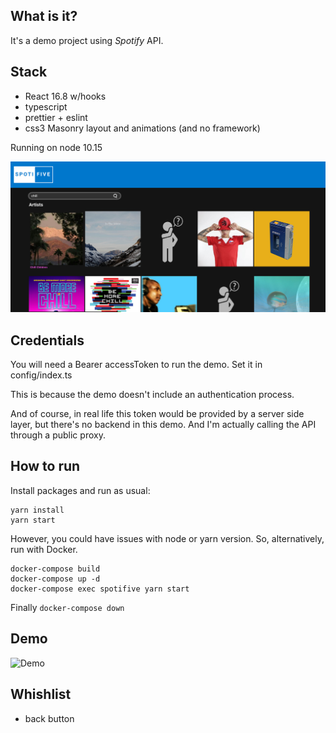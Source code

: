 ## What is it?

It's a demo project using _Spotify_ API.

## Stack
- React 16.8 w/hooks
- typescript
- prettier + eslint
- css3 Masonry layout and animations (and no framework)

Running on node 10.15

![screenshot](https://github.com/libasoles/spotify-exercise/blob/master/screenShots/Screenshot.png)

## Credentials

You will need a Bearer accessToken to run the demo. Set it in config/index.ts

This is because the demo doesn't include an authentication process.

And of course, in real life this token would be provided by a server side layer, but there's no backend in this demo. And I'm actually calling the API through a public proxy.

## How to run
Install packages and run as usual: 

```
yarn install
yarn start
 ```
 
However, you could have issues with node or yarn version. So, alternatively, run with Docker.

```
docker-compose build
docker-compose up -d
docker-compose exec spotifive yarn start
```

Finally
`docker-compose down`

## Demo

![Demo](https://github.com/libasoles/spotify-exercise/blob/master/screenShots/FullscreeDemo.gif)

## Whishlist

- back button